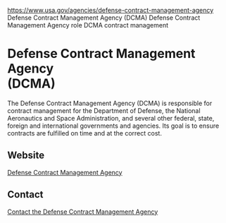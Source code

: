 

https://www.usa.gov/agencies/defense-contract-management-agency
Defense Contract Management Agency (DCMA)
Defense Contract Management Agency role
DCMA contract management

Defense Contract Management Agency  
(DCMA)  
=========================================  

The Defense Contract Management Agency (DCMA) is responsible for contract management for the Department of Defense, the National Aeronautics and Space Administration, and several other federal, state, foreign and international governments and agencies. Its goal is to ensure contracts are fulfilled on time and at the correct cost.  

Website  
-------  

[Defense Contract Management Agency](https://www.dcma.mil/)  

Contact  
-------  

[Contact the Defense Contract Management Agency](https://www.dcma.mil/About/Contact-Us/)
